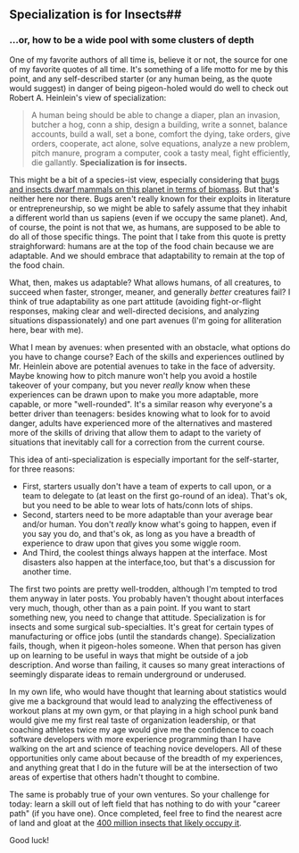 ## Specialization is for Insects##
### ...or, how to be a wide pool with some clusters of depth

One of my favorite authors of all time is, believe it or not, the source for one of my favorite quotes of all time.
It's something of a life motto for me by this point,
and any self-described starter (or any human being, as the quote would suggest)
in danger of being pigeon-holed would do well to check out Robert A. Heinlein's view of specialization:

>A human being should be able to change a diaper,
>plan an invasion,
>butcher a hog,
>conn a ship,
>design a building,
>write a sonnet,
>balance accounts,
>build a wall,
>set a bone,
>comfort the dying,
>take orders,
>give orders,
>cooperate,
>act alone,
>solve equations,
>analyze a new problem,
>pitch manure,
>program a computer,
>cook a tasty meal,
>fight efficiently,
>die gallantly.
>**Specialization is for insects.**

This might be a bit of a species-ist view,
especially considering that [bugs and insects dwarf mammals on this planet in terms of biomass](http://www.si.edu/encyclopedia_si/nmnh/buginfo/bugnos.htm).
But that's neither here nor there. Bugs aren't really known for their exploits in literature or entrepreneurship,
so we might be able to safely assume that they inhabit a different world than us sapiens
(even if we occupy the same planet).
And, of course, the point is not that we, as humans, are supposed to be able to do all of those specific things.
The point that I take from this quote is pretty straighforward:
humans are at the top of the food chain because we are adaptable.
And we should embrace that adaptability to remain at the top of the food chain.

What, then, makes us adaptable? What allows humans,
of all creatures, to succeed when faster, stronger, meaner, and generally *better* creatures fail?
I think of true adaptability as one part attitude (avoiding fight-or-flight responses,
making clear and well-directed decisions, and analyzing situations dispassionately)
and one part avenues (I'm going for alliteration here, bear with me).

What I mean by avenues: when presented with an obstacle, what options do you have to change course?
Each of the skills and experiences outlined by Mr. Heinlein above are potential avenues to take in the face of adversity.
Maybe knowing how to pitch manure won't help you avoid a hostile takeover of your company,
but you never *really* know when these experiences can be drawn upon to make you more adaptable, more capable, or more "well-rounded".
It's a similar reason why everyone's a better driver than teenagers:
besides knowing what to look for to avoid danger, adults have experienced
more of the alternatives and mastered more of the skills of driving that allow them to
adapt to the variety of situations that inevitably call for a correction from the current course.

This idea of anti-specialization is especially important for the self-starter,
for three reasons:

+ First, starters usually don't have a team of experts to call upon, or a team to delegate to (at least on the first go-round of an idea). That's ok, but you need to be able to wear lots of hats/conn lots of ships.
+ Second, starters need to be more adaptable than your average bear and/or human. You don't *really* know what's going to happen, even if you say you do, and that's ok, as long as you have a breadth of experience to draw upon that gives you some wiggle room.
+ And Third, the coolest things always happen at the interface. Most disasters also happen at the interface,too, but that's a discussion for another time.

The first two points are pretty well-trodden, although I'm tempted to trod them anyway in later posts.
You probably haven't thought about interfaces very much, though, other than as a pain point.
If you want to start something new, you need to change that attitude.
Specialization is for insects and some surgical sub-specialties.
It's great for certain types of manufacturing or office jobs (until the standards change).
Specialization fails, though, when it pigeon-holes someone.
When that person has given up on learning to be useful in ways that might be outside of a job description.
And worse than failing, it causes so many great interactions of seemingly disparate ideas to remain underground or underused.

In my own life, who would have thought that learning about statistics would give me a background
that would lead to analyzing the effectiveness of workout plans at my own gym,
or that playing in a high school punk band would give me my first real taste of organization leadership,
or that coaching athletes twice my age would give me the confidence to coach software developers
with more experience programming than I have walking on the art and science of teaching novice developers.
All of these opportunities only came about because of the breadth of my experiences,
and anything great that I do in the future will be at the intersection of two areas of
expertise that others hadn't thought to combine.

The same is probably true of your own ventures. So your challenge for today:
learn a skill out of left field that has nothing to do with your "career path"
(if you have one). Once completed, feel free to find the nearest acre of land and
gloat at the [400 million insects that likely occupy it](http://nativeplantwildlifegarden.com/insects-are-a-weighty-matter/).

Good luck!
